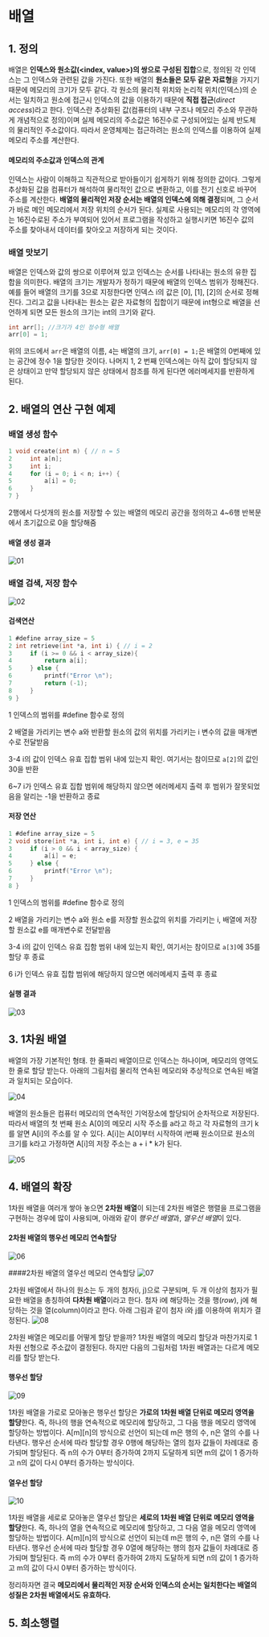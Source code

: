 # 배열

## 1. 정의

배열은 **인덱스와 원소값(<index, value>)의 쌍으로 구성된 집합**으로, 정의된 각 인덱스는 그 인덱스와 관련된 값을 가진다. 또한 배열의 **원소들은 모두 같은 자료형**을 가지기 때문에 메모리의 크기가 모두 같다. 각 원소의 물리적 위치와 논리적 위치(인덱스)의 순서는 일치하고 원소에 접근시 인덱스의 값을 이용하기 때문에 **직접 접근**(*direct access*)라고 한다. 인덱스란 추상화된 값(컴퓨터의 내부 구조나 메모리 주소와 무관하게 개념적으로 정의)이며 실제 메모리의 주소값은 16진수로 구성되어있는 실제 반도체의 물리적인 주소값이다. 따라서 운영체제는 접근하려는 원소의 인덱스를 이용하여 실제 메모리 주소를 계산한다.

#### 메모리의 주소값과 인덱스의 관계

인덱스는 사람이 이해하고 직관적으로 받아들이기 쉽게하기 위해 정의한 값이다. 그렇게 추상화된 값을 컴퓨터가 해석하여 물리적인 값으로 변환하고, 이를 전기 신호로 바꾸어 주소를 계산한다. **배열의 물리적인 저장 순서는 배열의 인덱스에 의해 결정**되며, 그 순서가 바로 메인 메모리에서 저장 위치의 순서가 된다. 실제로 사용되는 메모리의 각 영역에는 16진수로된 주소가 부여되어 있어서 프로그램을 작성하고 실행시키면 16진수 값의 주소를 찾아내서 데이터를 찾아오고 저장하게 되는 것이다.

### 배열 맛보기

배열은 인덱스와 값의 쌍으로 이루어져 있고 인덱스는 순서를 나타내는 원소의 유한 집합을 의미한다. 배열의 크기는 개발자가 정하기 때문에 배열의 인덱스 범위가 정해진다. 예를 들어 배열의 크기를 3으로 지정한다면 인덱스 i의 값은 [0], [1], [2]의 순서로 정해진다. 그리고 값을 나타내는 원소는 같은 자료형의 집합이기 때문에 int형으로 배열을 선언하게 되면 모든 원소의 크기는 int의 크기와 같다.

~~~c
int arr[]; //크기가 4인 정수형 배열
arr[0] = 1;
~~~

위의 코드에서 `arr`은 배열의 이름, `4`는 배열의 크기, `arr[0] = 1;`은 배열의 0번째에 있는 공간에 정수 1을 할당한 것이다. 나머지 1, 2 번째 인덱스에는 아직 값이 할당되지 않은 상태이고 만약 할당되지 않은 상태에서 참조를 하게 된다면 에러메세지를 반환하게 된다. 

## 2. 배열의 연산 구현 예제

### 배열 생성 함수

~~~c
1 void create(int n) { // n = 5
2     int a[n];
3     int i;
4     for (i = 0; i < n; i++) {
5         a[i] = 0;
6     }
7 }
~~~

2행에서 다섯개의 원소를 저장할 수 있는 배열의 메모리 공간을 정의하고 4~6행 반복문에서 초기값으로 0을 할당해줌  

#### 배열 생성 결과

![01](images/01.png)

### 배열 검색, 저장 함수

![02](images/02.png)

#### 검색연산

~~~c
1 #define array_size = 5
2 int retrieve(int *a, int i) { // i = 2
3     if (i >= 0 && i < array_size){
4         return a[i];
5     } else {
6         printf("Error \n");
7         return (-1);
8     }
9 }
~~~

1 인덱스의 범위를 #define 함수로 정의

2 배열을 가리키는 변수 a와  반환할 원소의 값의 위치를 가리키는 i 변수의 값을 매개변수로 전달받음

3-4 i의 값이 인덱스 유효 집합 범위 내에 있는지 확인. 여기서는 참이므로 `a[2]`의 값인 30을 반환

6~7 i가 인덱스 유효 집합 범위에 해당하지 않으면 에러메세지 출력 후 범위가 잘못되었음을 알리는 -1을 반환하고 종료

#### 저장 연산

~~~c
1 #define array_size = 5
2 void store(int *a, int i, int e) { // i = 3, e = 35
3     if (i > 0 && i < array_size) {
4         a[i] = e;
5     } else {
6         printf("Error \n");
7     }
8 }
~~~

1 인덱스의 범위를 #define 함수로 정의

2 배열을 가리키는 변수 a와  원소 e를 저장할 원소값의 위치를 가리키는 i, 배열에 저장할 원소값 e를 매개변수로 전달받음

3-4 i의 값이 인덱스 유효 집함 범위 내에 있는지 확인, 여기서는 참이므로 `a[3]`에 35를 할당 후 종료

6 i가 인덱스 유효 집합 범위에 해당하지 않으면 에러메세지 출력 후 종료

#### 실행 결과

![03](images/03.png)

## 3. 1차원 배열

배열의 가장 기본적인 형태. 한 줄짜리 배열이므로 인덱스는 하나이며, 메모리의 영역도 한 줄로 할당 받는다. 아래의 그림처럼 물리적 연속된 메모리와 추상적으로 연속된 배열과 일치되는 모습이다.

![04](images/04.png)

배열의 원소들은 컴퓨터 메모리의 연속적인 기억장소에 할당되어 순차적으로 저장된다. 따라서 배열의 첫 번째 원소 A[0]의 메모리 시작 주소를 a라고 하고 각 자료형의 크기 k를 알면 A[i]의 주소를 알 수 있다. A[i]는 A[0]부터 시작하여 i번째 원소이므로 원소의 크기를 k라고 가정하면 A[i]의 저장 주소는 a + i * k가 된다.

![05](images/05.png)

## 4. 배열의 확장

1차원 배열을 여러개 쌓아 놓으면 **2차원 배열**이 되는데 
2차원 배열은 행렬을 프로그램을 구현하는 경우에 많이 사용되며, 아래와 같이 *행우선 배열*과, *열우선 배열*이 있다.  
#### 2차원 배열의 행우선 메모리 연속할당
![06](images/06.png)

####2차원 배열의 열우선 메모리 연속할당
![07](images/07.png)

2차원 배열에서 하나의 원소는 두 개의 첨자(i, j)으로 구분되며, 두 개 이상의 첨자가 필요한 배열을 총칭하여 **다차원 배열**이라고 한다. 첨자 i에 해당하는 것을 행(*row*), j에 해당하는 것을 열(column)이라고 한다. 아래 그림과 같이 첨자 i와 j를 이용하여 위치가 결정된다.
![08](images/08.jpg)

2차원 배열은 메모리를 어떻게 할당 받을까? 1차원 배열의 메모리 할당과 마찬가지로 1차원 선형으로 주소값이 결정된다. 하지만 다음의 그림처럼 1차원 배열과는 다르게 메모리를 할당 받는다.

#### 행우선 할당
![09](images/09.jpg)

1차원 배열을 가로로 모아놓은 행우선 할당은 **가로의 1차원 배열 단위로 메모리 영역을 할당**한다. 즉, 하나의 행을 연속적으로 메모리에 할당하고, 그 다음 행을 메모리 영역에 할당하는 방법이다. A[m][n]의 방식으로 선언이 되는데 m은 행의 수, n은 열의 수를 나타낸다. 행우선 순서에 따라 할당할 경우 0행에 해당하는 열의 첨자 값들이 차례대로 증가되며 할당된다. 즉 n의 수가 0부터 증가하여 2까지 도달하게 되면 m의 값이 1 증가하고 n의 값이 다시 0부터 증가하는 방식이다.

#### 열우선 할당
![10](images/10.jpg)

1차원 배열을 세로로 모아놓은 열우선 할당은 **세로의 1차원 배열 단위로 메모리 영역을 할당**한다. 즉, 하나의 열을 연속적으로 메모리에 할당하고, 그 다음 열을 메모리 영역에 할당하는 방법이다. A[m][n]의 방식으로 선언이 되는데 m은 행의 수, n은 열의 수를 나타낸다. 행우선 순서에 따라 할당할 경우 0열에 해당하는 행의 첨자 값들이 차례대로 증가되며 할당된다. 즉 m의 수가 0부터 증가하여 2까지 도달하게 되면 n의 값이 1 증가하고 m의 값이 다시 0부터 증가하는 방식이다.  
  
정리하자면 결국 **메모리에서 물리적인 저장 순서와 인덱스의 순서는 일치한다는 배열의 성질은 2차원 배열에서도 유효하다.**

## 5. 희소행렬